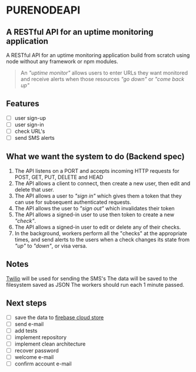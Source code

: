 # PURENODEAPI

## A RESTful API for an uptime monitoring application

A RESTful API for an uptime monitoring application build from scratch using node without any framework or npm modules.

> An *"uptime monitor"* allows users to enter URLs they want monitored and receive alerts when those resources *"go down"* or *"come back up"*
> 

## Features

- [ ]  user sign-up
- [ ]  user sign-in
- [ ]  check URL's
- [ ]  send SMS alerts

## What we want the system to do (Backend spec)

1. The API listens on a PORT and accepts incoming HTTP requests for POST, GET, PUT, DELETE and HEAD
2. The API allows a client to connect, then create a new user, then edit and delete that user.
3. The API allows a user to *"sign in"* which gives them a token that they can use for subsequent authenticated requests.
4. The API allows the user to *"sign out"* which invalidates their token
5. The API allows a signed-in user to use then token to create a new *"check"*.
6. The API allows a signed-in user to edit or delete any of their checks.
7. In the background, workers perform all the "checks" at the appropriate times, and send alerts to the users when a check changes its state from *"up"* to *"down"*, or visa versa.

## Notes

[Twilio](https://www.twilio.com/go/twilio-brand-sales-pt-1?utm_source=google&utm_medium=cpc&utm_term=twilio&utm_campaign=G_S_LATAM_Brand_Twilio_Portuguese&cq_plac=&cq_net=g&cq_pos=&cq_med=&cq_plt=gp&gclid=CjwKCAjwve2TBhByEiwAaktM1Mn5jDOApoH1FV0osvmuUuAhM41Ay_2fyZ0rASYh3xgiIHrO7orOiBoCuqIQAvD_BwE) will be used for sending the SMS's
The data will be saved to the filesystem saved as JSON
The workers should run each 1 minute passed.

## Next steps

- [ ]  save the data to [firebase cloud store](https://firebase.google.com)
- [ ]  send e-mail
- [ ]  add tests
- [ ]  implement repository
- [ ]  implement clean architecture
- [ ]  recover password
- [ ]  welcome e-mail
- [ ]  confirm account e-mail
